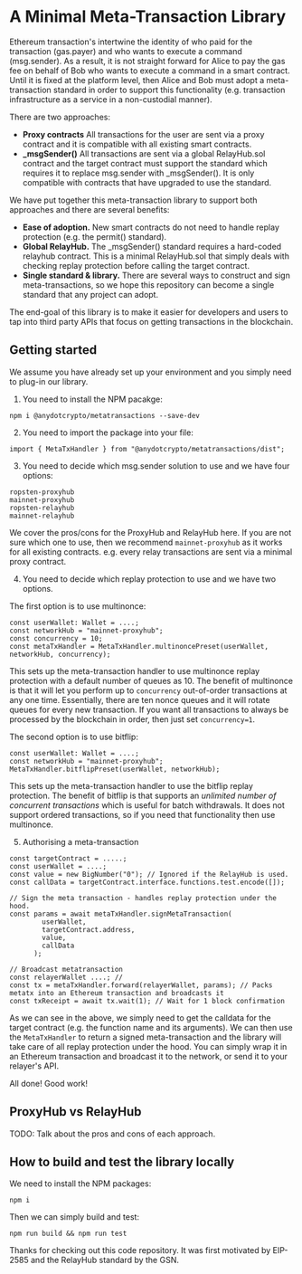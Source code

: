 # A Minimal Meta-Transaction Library

Ethereum transaction's intertwine the identity of who paid for the transaction (gas.payer) and who wants to execute a command (msg.sender). As a result, it is not straight forward for Alice to pay the gas fee on behalf of Bob who wants to execute a command in a smart contract. Until it is fixed at the platform level, then Alice and Bob must adopt a meta-transaction standard in order to support this functionality (e.g. transaction infrastructure as a service in a non-custodial manner). 

There are two approaches: 

- **Proxy contracts** All transactions for the user are sent via a proxy contract and it is compatible with all existing smart contracts. 
- **\_msgSender()** All transactions are sent via a global RelayHub.sol contract and the target contract must support the standard which requires it to replace msg.sender with \_msgSender(). It is only compatible with contracts that have upgraded to use the standard. 

We have put together this meta-transaction library to support both approaches and there are several benefits:
- **Ease of adoption.** New smart contracts do not need to handle replay protection (e.g. the permit() standard). 
- **Global RelayHub.** The \_msgSender() standard requires a hard-coded relayhub contract. This is a minimal RelayHub.sol that simply deals with checking replay protection before calling the target contract. 
- **Single standard & library.** There are several ways to construct and sign meta-transactions, so we hope this repository can become a single standard that any project can adopt. 

The end-goal of this library is to make it easier for developers and users to tap into third party APIs that focus on getting transactions in the blockchain. 

## Getting started 

We assume you have already set up your environment and you simply need to plug-in our library. 

1. You need to install the NPM pacakge: 

```
npm i @anydotcrypto/metatransactions --save-dev
```

2. You need to import the package into your file: 

```
import { MetaTxHandler } from "@anydotcrypto/metatransactions/dist";
```

3. You need to decide which msg.sender solution to use and we have four options:

```
ropsten-proxyhub
mainnet-proxyhub
ropsten-relayhub
mainnet-relayhub
```

We cover the pros/cons for the ProxyHub and RelayHub here. If you are not sure which one to use, then we recommend ```mainnet-proxyhub``` as it works for all existing contracts. e.g. every relay transactions are sent via a minimal proxy contract. 

4. You need to decide which replay protection to use and we have two options.

The first option is to use multinonce: 

``` 
const userWallet: Wallet = ....; 
const networkHub = "mainnet-proxyhub";
const concurrency = 10;
const metaTxHandler = MetaTxHandler.multinoncePreset(userWallet, networkHub, concurrency); 
```

This sets up the meta-transaction handler to use multinonce replay protection with a default number of queues as 10. The benefit of multinonce is that it will let you perform up to ```concurrency``` out-of-order transactions at any one time. Essentially, there are ten nonce queues and it will rotate queues for every new transaction. If you want all transactions to always be processed by the blockchain in order, then just set ```concurrency=1```.


The second option is to use bitflip:

```
const userWallet: Wallet = ....;
const networkHub = "mainnet-proxyhub";
MetaTxHandler.bitflipPreset(userWallet, networkHub);
```

This sets up the meta-transaction handler to use the bitflip replay protection. The benefit of bitflip is that supports an _unlimited number of concurrent transactions_ which is useful for batch withdrawals. It does not support ordered transactions, so if you need that functionality then use multinonce. 

5. Authorising a meta-transaction 

```
const targetContract = .....;
const userWallet = ....;
const value = new BigNumber("0"); // Ignored if the RelayHub is used. 
const callData = targetContract.interface.functions.test.encode([]);

// Sign the meta transaction - handles replay protection under the hood.
const params = await metaTxHandler.signMetaTransaction(
        userWallet,
        targetContract.address,
        value,
        callData
      );

// Broadcast metatransaction 
const relayerWallet ....; // 
const tx = metaTxHandler.forward(relayerWallet, params); // Packs metatx into an Ethereum transaction and broadcasts it
const txReceipt = await tx.wait(1); // Wait for 1 block confirmation 
```

As we can see in the above, we simply need to get the calldata for the target contract (e.g. the function name and its arguments). We can then use the ```MetaTxHandler``` to return a signed meta-transaction and the library will take care of all replay protection under the hood. You can simply wrap it in an Ethereum transaction and broadcast it to the network, or send it to your relayer's API.  

All done! Good work! 

## ProxyHub vs RelayHub

TODO: Talk about the pros and cons of each approach. 

## How to build and test the library locally

We need to install the NPM packages:

```
npm i
```

Then we can simply build and test:

```
npm run build && npm run test
```

Thanks for checking out this code repository. It was first motivated by EIP-2585 and the RelayHub standard by the GSN. 
